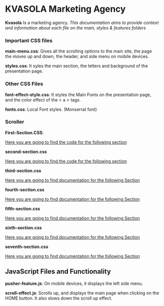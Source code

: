 # KVASOLA Marketing Agency


**Kvasola** Is a marketing agency. _This documentation aims to provide context and
information about each file on the main, styles & features folders_


### Important CSS files


**main-menu.css**: Gives all the scrolling options to the main site, the page the moves up and down, the header, and side menu on mobile devices.

**styles.css**: It syles the main section, the letters and background of the presentation page.


### Other CSS Files

**font-effect-style.css**: It styles the Main Fonts on the presentation page, and the color effect of the < a > tags.

**fonts.css**: Local Font styles. (Monserrat font)


### Scroller

**First-Section.CSS**: 

[Here you are going to find the code for the following section](md-docs/about-us.png)

**second-section.css**

[Here you are going to find the code for the following section](md-docs/markets.png)

**third-section.css**

[Here you are going to find documentation for the following Section](md-docs/services.png)

**fourth-section.css**

[Here you are going to find documentation for the following Section](md-docs/the-team.png)


**fifth-section.css**

[Here you are going to find documentation for the following Section](md-docs/scroller.png)


**sixth-section.css**

[Here you are going to find documentation for the following Section](md-docs/clients.png)


**seventh-section.css**

[Here you are going to find documentation for the following Section](md-docs/footer.png)



## JavaScript Files and Functionality


**pusher-feature.js**: On mobile devices, it displays the left side menu.

**scroll-effect.js**: Scrolls up, and displays the main page when clicking on the HOME button. It also slows down the scroll up effect.